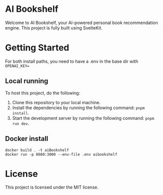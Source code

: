 # AI Bookshelf

Welcome to AI Bookshelf, your AI-powered personal book recommendation engine. This project is fully built using SvelteKit.

# Getting Started
For both install paths, you need to have a .env in the base dir with 
`OPENAI_KEY=`    

## Local running

To host this project, do the following:

1. Clone this repository to your local machine.
2. Install the dependencies by running the following command: `pnpm install`.
3. Start the development server by running the following command: `pnpm run dev`.

## Docker install

`docker build . -t aiBookshelf`  
`docker run -p 8080:3000 --env-file .env aibookshelf`  


# License

This project is licensed under the MIT license.